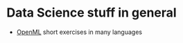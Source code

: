 # Data Science stuff in general

- [OpenML](https://www.openml.org/) short exercises in many languages
